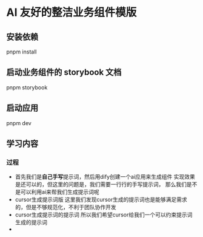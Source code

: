 # AI 友好的整洁业务组件模版

## 安装依赖

pnpm install

## 启动业务组件的 storybook 文档

pnpm storybook

## 启动应用

pnpm dev

## 学习内容

### 过程

- 首先我们是**自己手写**提示词，然后用dify创建一个ai应用来生成组件
  实现效果是还可以的，但这里的问题是，我们需要一行行的手写提示词，
  那么我们是不是可以利用ai来帮我们生成提示词呢
- cursor生成提示词版
  这里我们发现cursor生成的提示词也是能够满足需求的，但是不够规范化，不利于团队协作开发
- cursor生成提示词的提示词
  所以我们希望cursor给我们一个可以约束提示词生成的提示词
- 
